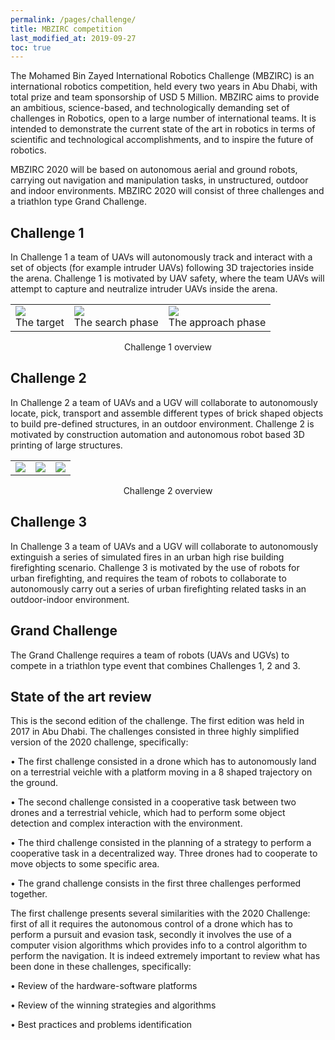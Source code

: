 ```yaml
---
permalink: /pages/challenge/
title: MBZIRC competition
last_modified_at: 2019-09-27
toc: true
---
```


The Mohamed Bin Zayed International Robotics Challenge (MBZIRC) is an international robotics competition, held every two years in Abu Dhabi, with total prize and team sponsorship of USD 5 Million. MBZIRC aims to provide an ambitious, science-based, and technologically demanding set of challenges in Robotics, open to a large number of international teams.  It is intended to demonstrate the current state of the art in robotics in terms of scientific and technological accomplishments, and to inspire the future of robotics.  

MBZIRC 2020 will be based on autonomous aerial and ground robots, carrying out navigation and manipulation tasks, in unstructured, outdoor and indoor environments.  MBZIRC 2020 will consist of three challenges and a triathlon type Grand Challenge.

## Challenge 1
In Challenge 1 a team of UAVs will autonomously track and interact with a set of objects (for example intruder UAVs) following 3D trajectories inside the arena.  Challenge 1 is motivated by UAV safety, where the team UAVs will attempt to capture and neutralize intruder UAVs inside the arena.

<table>
<tr>
<td>
	<img src="{{ '/images/competition/ch1/ch1.jpg' | relative_url }}">
	<figcaption> The target </figcaption>
</td>
<td>
	<img src="{{ '/images/competition/ch1/ch2.jpg' | relative_url }}">
	<figcaption> The search phase </figcaption>
</td>
<td>
	<img src="{{ '/images/competition/ch1/ch2.jpg' | relative_url }}">
	<figcaption> The approach phase </figcaption>
</td>
</tr>
</table>
<p align="center"> Challenge 1 overview </p> 

## Challenge 2
In Challenge 2 a team of UAVs and a UGV will collaborate to autonomously locate,  pick, transport  and  assemble  different  types  of  brick  shaped  objects  to  build  pre-defined  structures, in an outdoor environment.  Challenge 2 is motivated by construction automation and autonomous robot based 3D printing of large structures.

<table>
<tr>
<td>
	<img src="{{ '/images/competition/ch2/ch22.jpg' | relative_url }}">
</td>
<td>
	<img src="{{ '/images/competition/ch2/ch23.jpg' | relative_url }}">
</td>
<td>
	<img src="{{ '/images/competition/ch2/ch26.jpg' | relative_url }}">
</td>
</tr>
</table>
<p align="center"> Challenge 2 overview </p> 

## Challenge 3

In Challenge 3 a team of UAVs and a UGV will collaborate to autonomously extinguish a series
of simulated fires in an urban high rise building firefighting scenario.  Challenge 3 is motivated by the use of robots for urban firefighting, and requires the team of robots to collaborate to autonomously carry out a series of urban firefighting related tasks in an outdoor-indoor environment.


## Grand Challenge

The Grand Challenge requires a team of robots (UAVs and UGVs) to compete in a triathlon type event that combines Challenges 1, 2 and 3.


## State of the art review

This is the second edition of the challenge.  The first edition was held in 2017 in Abu Dhabi.  The
challenges consisted in three highly simplified version of the 2020 challenge, specifically:

• The first challenge consisted in a drone which has to autonomously land on a terrestrial veichle with a platform moving in a 8 shaped trajectory on the ground.

• The  second  challenge  consisted  in  a  cooperative  task  between  two  drones  and  a  terrestrial vehicle, which had to perform some object detection and complex interaction with the environment.

• The third challenge consisted in the planning of a strategy to perform a cooperative task in a decentralized way.  Three drones had to cooperate to move objects to some specific area.

• The grand challenge consists in the first three challenges performed together.


The first challenge presents several similarities with the 2020 Challenge:  first of all it requires the autonomous control of a drone which has to perform a pursuit and evasion task, secondly it involves  the  use  of  a  computer  vision  algorithms  which  provides  info  to  a  control  algorithm  to perform the navigation.  It is indeed extremely important to review what has been done in these challenges, specifically:

• Review of the hardware-software platforms

• Review of the winning strategies and algorithms

• Best practices and problems identification

